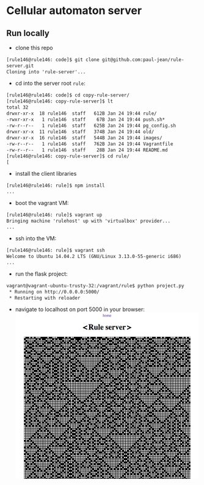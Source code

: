 # Cellular automaton server

## Run locally

- clone this repo
```
[rule146@rule146: code]$ git clone git@github.com:paul-jean/rule-server.git
Cloning into 'rule-server'...
```

- cd into the server root `rule`:

```
[rule146@rule146: code]$ cd copy-rule-server/
[rule146@rule146: copy-rule-server]$ lt
total 32
drwxr-xr-x  18 rule146  staff   612B Jan 24 19:44 rule/
-rwxr-xr-x   1 rule146  staff    67B Jan 24 19:44 push.sh*
-rw-r--r--   1 rule146  staff   625B Jan 24 19:44 pg_config.sh
drwxr-xr-x  11 rule146  staff   374B Jan 24 19:44 old/
drwxr-xr-x  16 rule146  staff   544B Jan 24 19:44 images/
-rw-r--r--   1 rule146  staff   762B Jan 24 19:44 Vagrantfile
-rw-r--r--   1 rule146  staff    28B Jan 24 19:44 README.md
[rule146@rule146: copy-rule-server]$ cd rule/
[
```

- install the client libraries
```
[rule146@rule146: rule]$ npm install
...
```

- boot the vagrant VM:
```
[rule146@rule146: rule]$ vagrant up
Bringing machine 'rulehost' up with 'virtualbox' provider...
...
```

- ssh into the VM:
```
[rule146@rule146: rule]$ vagrant ssh
Welcome to Ubuntu 14.04.2 LTS (GNU/Linux 3.13.0-55-generic i686)
...
```

- run the flask project:
```
vagrant@vagrant-ubuntu-trusty-32:/vagrant/rule$ python project.py
 * Running on http://0.0.0.0:5000/
 * Restarting with reloader
```

- navigate to localhost on port 5000 in your browser:
![rule server home page](images/rule-server-home.png)
